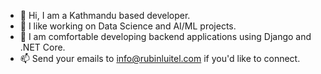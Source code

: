 - 👋 Hi, I am a Kathmandu based developer.
- 👀 I like working on Data Science and AI/ML projects.
- 👀 I am comfortable developing backend applications using Django and .NET Core.
- 📫 Send your emails to info@rubinluitel.com if you'd like to connect.

<!---
luitelrubin/luitelrubin is a ✨ special ✨ repository because its `README.md` (this file) appears on your GitHub profile.
You can click the Preview link to take a look at your changes.
--->

